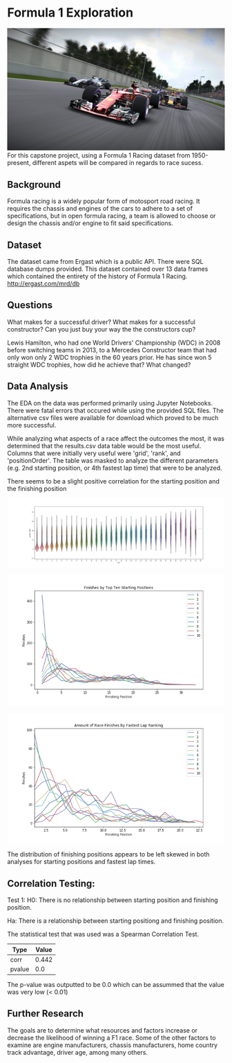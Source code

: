# Formula 1 Exploration
![](images/f1header.jpg)
For this capstone project, using a Formula 1 Racing dataset from 1950-present, different aspets will be compared in regards to race sucess. 

## Background

Formula racing is a widely popular form of motosport road racing. It requires the chassis and engines of the cars to adhere to a set of specifications, but in open formula racing, a team is allowed to choose or design the chassis and/or engine to fit said specifications. 

## Dataset

The dataset came from Ergast which is a public API. There were SQL database dumps provided. This dataset contained over 13 data frames which contained the entirety of the history of Formula 1 Racing. 
http://ergast.com/mrd/db


## Questions

What makes for a successful driver? What makes for a successful constructor? Can you just buy your way the the constructors cup? 

Lewis Hamilton, who had one World Drivers' Championship (WDC) in 2008 before switching teams in 2013, to a Mercedes Constructor team that had only won only 2 WDC trophies in the 60 years prior. He has since won 5 straight WDC trophies, how did he achieve that? What changed?

## Data Analysis
The EDA on the data was performed primarily using Jupyter Notebooks. There were fatal errors that occured while using the provided SQL files. The alternative csv files were available for download which proved to be much more successful.

While analyzing what aspects of a race affect the outcomes the most, it was determined that the results.csv data table would be the most useful. Columns that were initially very useful were 'grid', 'rank', and 'positionOrder'. The table was masked to analyze the different parameters (e.g. 2nd starting position, or 4th fastest lap time) that were to be analyzed. 

<p align="center">
  <src="images/jointplot.png">
</p>

There seems to be a slight positive correlation for the starting position and the finishing position

![](images/vioplot.png)

![](images/Finishesbytopten.png)

![](images/fastestlaprankfinish.png)

The distribution of finishing positions appears to be left skewed in both analyses for starting positions and fastest lap times. 

## Correlation Testing:
Test 1:
H0: There is no relationship between starting position and finishing position.

Ha: There is a relationship between starting positiong and finishing position.

The statistical test that was used was a Spearman Correlation Test.


Type | Value
---------|----------
 corr | 0.442 
 pvalue | 0.0

The p-value was outputted to be 0.0 which can be assummed that the value was very low (< 0.01)

## Further Research

The goals are to determine what resources and factors increase or decrease the likelihood of winning a F1 race. Some of the other factors to examine are engine manufacturers, chassis manufacturers, home country track advantage, driver age, among many others.

